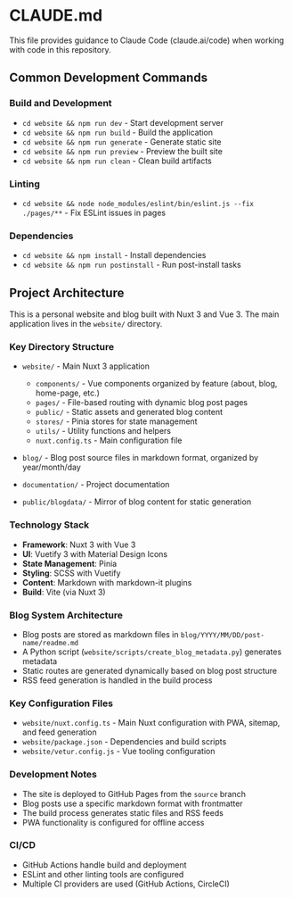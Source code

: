 # CLAUDE.md

This file provides guidance to Claude Code (claude.ai/code) when working with code in this repository.

## Common Development Commands

### Build and Development

- `cd website && npm run dev` - Start development server
- `cd website && npm run build` - Build the application
- `cd website && npm run generate` - Generate static site
- `cd website && npm run preview` - Preview the built site
- `cd website && npm run clean` - Clean build artifacts

### Linting

- `cd website && node node_modules/eslint/bin/eslint.js --fix ./pages/**` - Fix ESLint issues in pages

### Dependencies

- `cd website && npm install` - Install dependencies
- `cd website && npm run postinstall` - Run post-install tasks

## Project Architecture

This is a personal website and blog built with Nuxt 3 and Vue 3. The main application lives in the `website/` directory.

### Key Directory Structure

- `website/` - Main Nuxt 3 application
  - `components/` - Vue components organized by feature (about, blog, home-page, etc.)
  - `pages/` - File-based routing with dynamic blog post pages
  - `public/` - Static assets and generated blog content
  - `stores/` - Pinia stores for state management
  - `utils/` - Utility functions and helpers
  - `nuxt.config.ts` - Main configuration file

- `blog/` - Blog post source files in markdown format, organized by year/month/day
- `documentation/` - Project documentation
- `public/blogdata/` - Mirror of blog content for static generation

### Technology Stack

- **Framework**: Nuxt 3 with Vue 3
- **UI**: Vuetify 3 with Material Design Icons
- **State Management**: Pinia
- **Styling**: SCSS with Vuetify
- **Content**: Markdown with markdown-it plugins
- **Build**: Vite (via Nuxt 3)

### Blog System Architecture

- Blog posts are stored as markdown files in `blog/YYYY/MM/DD/post-name/readme.md`
- A Python script (`website/scripts/create_blog_metadata.py`) generates metadata
- Static routes are generated dynamically based on blog post structure
- RSS feed generation is handled in the build process

### Key Configuration Files

- `website/nuxt.config.ts` - Main Nuxt configuration with PWA, sitemap, and feed generation
- `website/package.json` - Dependencies and build scripts
- `website/vetur.config.js` - Vue tooling configuration

### Development Notes

- The site is deployed to GitHub Pages from the `source` branch
- Blog posts use a specific markdown format with frontmatter
- The build process generates static files and RSS feeds
- PWA functionality is configured for offline access

### CI/CD

- GitHub Actions handle build and deployment
- ESLint and other linting tools are configured
- Multiple CI providers are used (GitHub Actions, CircleCI)
